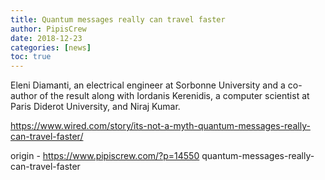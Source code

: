 ```yaml
---
title: Quantum messages really can travel faster
author: PipisCrew
date: 2018-12-23
categories: [news]
toc: true
---
```


Eleni Diamanti, an electrical engineer at Sorbonne University and a co-author of the result along with Iordanis Kerenidis, a computer scientist at Paris Diderot University, and Niraj Kumar.

https://www.wired.com/story/its-not-a-myth-quantum-messages-really-can-travel-faster/

origin - https://www.pipiscrew.com/?p=14550 quantum-messages-really-can-travel-faster